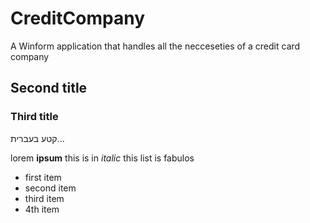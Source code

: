 # CreditCompany
A Winform application that handles all the necceseties of a credit card company

## Second title

### Third title

קטע בעברית...

lorem **ipsum**
this is in _italic_
this list is fabulos
 * first item
 * second item
 * third item
 * 4th item
